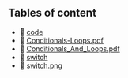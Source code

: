 ## Tables of content
- 📁 [code](./code)
- 📄 [Conditionals-Loops.pdf](./Conditionals-Loops.pdf)
- 📄 [Conditionals_And_Loops.pdf](./Conditionals_And_Loops.pdf)
- 📁 [switch](./switch)
- 📄 [switch.png](./switch.png)

